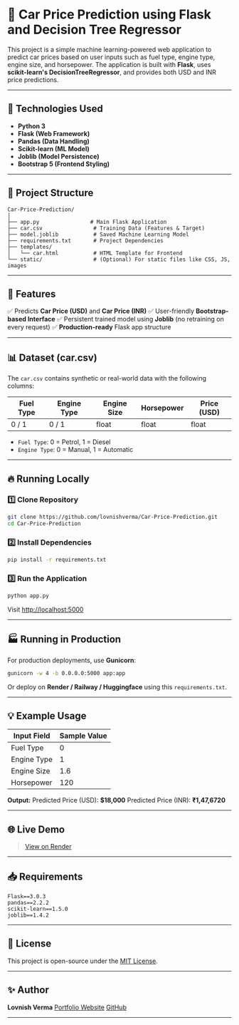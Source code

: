 # 🚗 Car Price Prediction using Flask and Decision Tree Regressor

This project is a simple machine learning-powered web application to predict car prices based on user inputs such as fuel type, engine type, engine size, and horsepower. The application is built with **Flask**, uses **scikit-learn's DecisionTreeRegressor**, and provides both USD and INR price predictions.

---

## 🔧 Technologies Used

* **Python 3**
* **Flask (Web Framework)**
* **Pandas (Data Handling)**
* **Scikit-learn (ML Model)**
* **Joblib (Model Persistence)**
* **Bootstrap 5 (Frontend Styling)**

---

## 📂 Project Structure

```
Car-Price-Prediction/
│
├── app.py                # Main Flask Application
├── car.csv                # Training Data (Features & Target)
├── model.joblib           # Saved Machine Learning Model
├── requirements.txt       # Project Dependencies
├── templates/
│   └── car.html           # HTML Template for Frontend
└── static/                # (Optional) For static files like CSS, JS, images
```

---

## 🚀 Features

✅ Predicts **Car Price (USD)** and **Car Price (INR)**
✅ User-friendly **Bootstrap-based Interface**
✅ Persistent trained model using **Joblib** (no retraining on every request)
✅ **Production-ready** Flask app structure

---

## 📊 Dataset (car.csv)

The `car.csv` contains synthetic or real-world data with the following columns:

| Fuel Type | Engine Type | Engine Size | Horsepower | Price (USD) |
| --------- | ----------- | ----------- | ---------- | ----------- |
| 0 / 1     | 0 / 1       | float       | float      | float       |

* `Fuel Type`: 0 = Petrol, 1 = Diesel
* `Engine Type`: 0 = Manual, 1 = Automatic

---

## 🔥 Running Locally

### 1️⃣ Clone Repository

```bash
git clone https://github.com/lovnishverma/Car-Price-Prediction.git
cd Car-Price-Prediction
```

### 2️⃣ Install Dependencies

```bash
pip install -r requirements.txt
```

### 3️⃣ Run the Application

```bash
python app.py
```

Visit [http://localhost:5000](http://localhost:5000)

---

## 🏭 Running in Production

For production deployments, use **Gunicorn**:

```bash
gunicorn -w 4 -b 0.0.0.0:5000 app:app
```

Or deploy on **Render / Railway / Huggingface** using this `requirements.txt`.

---

## 💡 Example Usage

| Input Field | Sample Value |
| ----------- | ------------ |
| Fuel Type   | 0            |
| Engine Type | 1            |
| Engine Size | 1.6          |
| Horsepower  | 120          |

**Output:**
Predicted Price (USD): **\$18,000**
Predicted Price (INR): **₹1,47,6720**

---

## 🌐 Live Demo

> [View on Render](https://car-price-prediction-2dgn.onrender.com/)

---

## 📥 Requirements

```
Flask==3.0.3
pandas==2.2.2
scikit-learn==1.5.0
joblib==1.4.2
```

---

## 📄 License

This project is open-source under the [MIT License](LICENSE).

---

## ✨ Author

**Lovnish Verma**
[Portfolio Website](https://lovnishverma.github.io/)
[GitHub](https://github.com/lovnishverma)

---
